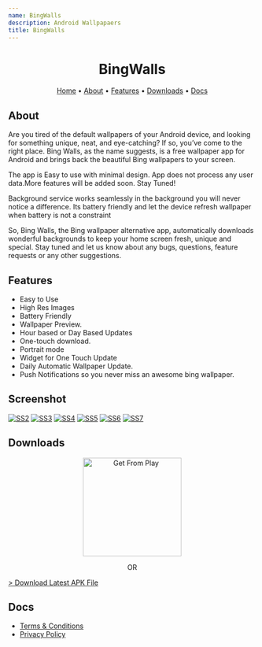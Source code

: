 ```yaml
---
name: BingWalls
description: Android Wallpapaers
title: BingWalls
---
```


<p>
    <h1 align="center">
            BingWalls
    </h1>
</p>


<p align="center">
    <a href="https://weapon172946.github.io/">Home</a>
  • <a href="#about">About</a>
  • <a href="#features">Features</a>
  • <a href="#downloads">Downloads</a>
  • <a href="#docs">Docs</a>
</p>

## About

Are you tired of the default wallpapers of your Android device, and looking for something unique, neat, and eye-catching? If so, you’ve come to the right place. Bing Walls, as the name suggests, is a free wallpaper app for Android and brings back the beautiful Bing wallpapers to your screen.

The app is Easy to use with minimal design. App does not process any user data.More features will be added soon. Stay Tuned!

Background service works seamlessly in the background you will never notice a difference. Its battery friendly and let the device refresh wallpaper when battery is not a constraint

So, Bing Walls, the Bing wallpaper alternative app, automatically downloads wonderful backgrounds to keep your home screen fresh, unique and special. Stay tuned and let us know about any bugs, questions, feature requests or any other suggestions.


## Features

* Easy to Use
* High Res Images
* Battery Friendly
* Wallpaper Preview.
* Hour based or Day Based Updates
* One-touch download.
* Portrait mode
* Widget for One Touch Update
* Daily Automatic Wallpaper Update.
* Push Notifications so you never miss an awesome bing wallpaper.


## Screenshot
<p align="center">

<a href="https://postimg.cc/bDgY9grw" target="_blank"><img src="https://i.postimg.cc/bDgY9grw/SS2.png" alt="SS2"/></a>
<a href="https://postimg.cc/CR8FQS5t" target="_blank"><img src="https://i.postimg.cc/CR8FQS5t/SS3.png" alt="SS3"/></a>
<a href="https://postimg.cc/vckYhcYf" target="_blank"><img src="https://i.postimg.cc/vckYhcYf/SS4.png" alt="SS4"/></a>
<a href="https://postimg.cc/xqj1TwpJ" target="_blank"><img src="https://i.postimg.cc/xqj1TwpJ/SS5.png" alt="SS5"/></a>
<a href="https://postimg.cc/MfG6PBfb" target="_blank"><img src="https://i.postimg.cc/MfG6PBfb/SS6.png" alt="SS6"/></a>
<a href="https://postimg.cc/c6D4KFPD" target="_blank"><img src="https://i.postimg.cc/c6D4KFPD/SS7.png" alt="SS7"/></a>

</p>


## Downloads

 <p align="center">
  <a href="https://play.google.com/store/apps/details?id=com.devakash.bingwalls" target="_blank">
       <img alt="Get From Play" width="200dp" src="https://cdn.jsdelivr.net/gh/steverichey/google-play-badge-svg@master/img/en_get.svg" />
      </a>
 </p>

  <p align="center">
  OR
  </p>
  <p align="center">

   <a href="./res/BingWalls Release 5.5.apk">>
        Download Latest APK File
      </a>
  </p>

## Docs
 
 * <a href="./terms"><u>Terms & Conditions</u></a>
 * <a href="./privacy"><u>Privacy Policy</u></a>
